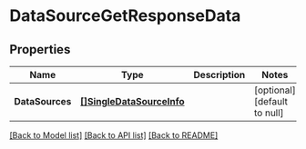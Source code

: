 # DataSourceGetResponseData

## Properties
Name | Type | Description | Notes
------------ | ------------- | ------------- | -------------
**DataSources** | [**[]SingleDataSourceInfo**](single_data_source_info.md) |  | [optional] [default to null]

[[Back to Model list]](../README.md#documentation-for-models) [[Back to API list]](../README.md#documentation-for-api-endpoints) [[Back to README]](../README.md)


